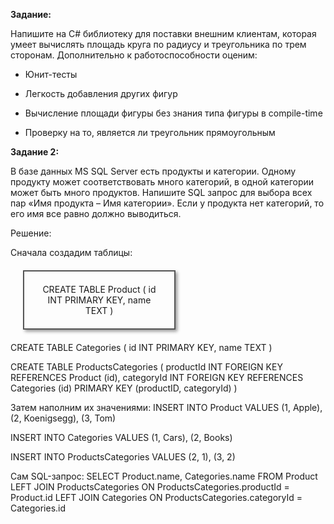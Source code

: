 <b>Задание:</b>

Напишите на C# библиотеку для поставки внешним клиентам, которая умеет вычислять площадь круга по радиусу и треугольника по трем сторонам.
Дополнительно к работоспособности оценим:

- Юнит-тесты

- Легкость добавления других фигур

- Вычисление площади фигуры без знания типа фигуры в compile-time

- Проверку на то, является ли треугольник прямоугольным



<b>Задание 2:</b>

В базе данных MS SQL Server есть продукты и категории. Одному продукту может соответствовать много категорий, в одной категории может быть много
продуктов. Напишите SQL запрос для выбора всех пар «Имя продукта – Имя категории». Если у продукта нет категорий, то его имя все равно должно
выводиться.

Решение:

Сначала создадим таблицы:
<p style="border:2px solid #555; box-shadow:3px 3px 5px #999; width: 200px; text-align:center;  margin:20px; padding:20px;" >
CREATE TABLE Product (
    id INT PRIMARY KEY,
    name TEXT
)

CREATE TABLE Categories (
    id INT PRIMARY KEY,
    name TEXT
)

CREATE TABLE ProductsCategories (
    productId INT FOREIGN KEY REFERENCES Product (id),
    categoryId INT FOREIGN KEY REFERENCES Categories (id)
    PRIMARY KEY (productID, categoryId)
)</p>
Затем наполним их значениями:
INSERT INTO Product
VALUES
    (1, Apple),
    (2, Koenigsegg),
    (3, Tom)

INSERT INTO Categories
VALUES
    (1, Cars),
    (2, Books)

INSERT INTO ProductsCategories
VALUES
    (2, 1),
    (3, 2)
    
Сам SQL-запрос:
SELECT Product.name, Categories.name
FROM Product 
LEFT JOIN ProductsCategories ON ProductsCategories.productId = Product.id
LEFT JOIN Categories ON ProductsCategories.categoryId = Categories.id

